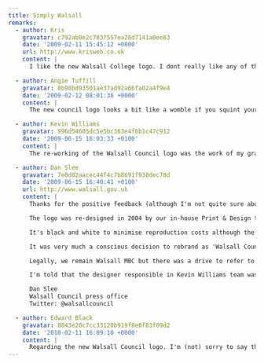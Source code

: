 ```yaml
---
title: Simply Walsall
remarks:
  - author: Kris
    gravatar: c792ab0e2c783f557ea28d7141a0ee83
    date: '2009-02-11 15:45:12 +0000'
    url: http://www.krisweb.co.uk
    content: |
      I like the new Walsall College logo. I dont really like any of the Council logos, but thats just my unprofessional design opinion.

  - author: Angie Tuffill
    gravatar: 8b98bd93501ae37ad92a66fa02a4f9e4
    date: '2009-02-12 08:01:36 +0000'
    content: |
      The new council logo looks a bit like a womble if you squint your left eye! I like it!

  - author: Kevin Williams
    gravatar: 996d54605dc5e5bc363e4f6b1c47c912
    date: '2009-06-15 16:03:33 +0100'
    content: |
      The re-working of the Walsall Council logo was the work of my graphics team in the in-house Walsall Council Print and Design Unit. We branded the council back in 2004 and continue to manage the brand development. Thanks for your kind comments.

  - author: Dan Slee
    gravatar: 7e0d02aacec44f4c7b8691f938dec78d
    date: '2009-06-15 16:40:41 +0100'
    url: http://www.walsall.gov.uk
    content: |
      Thanks for the positive feedback (although I'm not quite sure about the Womble reference, Angie!).

      The logo was re-designed in 2004 by our in-house Print & Design team. This was to make the logo less busy and more accessable to people.

      It's black and white to minimise reproduction costs although the Mayor's Office is entitled to use a version that has a colour crest.

      It was very much a conscious decision to rebrand as 'Walsall Council' rather than the legally accurate but its-a-mouthful-to-say-it 'Walsall Metropolitan Borough Council.'

      Legally, we remain Walsall MBC but there was a drive to refer to ourselves as Walsall Council across all media. It's simpler. It is, afterall, also what residents refer to us as.

      I'm told that the designer responsible in Kevin Williams team was one Steve Bagley.

      Dan Slee
      Walsall Council press office
      Twitter: @walsallcouncil

  - author: Edward Black
    gravatar: 8843e20c7cc33120b919f8e0f83f09d2
    date: '2010-02-11 16:09:10 +0000'
    content: |
      Regarding the new Walsall Council logo. I'm (not) sorry to say that it isn't as good as its predecessor. During my thirty years in the business I've always found that imagination is free.
---
```

